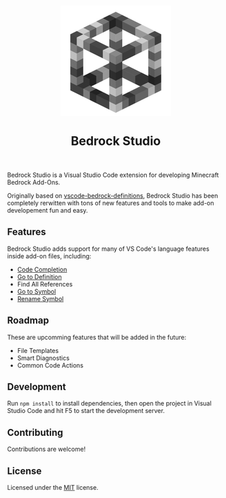 <h1 align="center">
  <br>
    <img src="./bedrock_studio.500.png" alt="logo" width="256">
  <br><br>
  Bedrock Studio
  <br>
  <br>
</h1>

Bedrock Studio is a Visual Studio Code extension for developing Minecraft Bedrock Add-Ons.

Originally based on [vscode-bedrock-definitions](https://github.com/destruc7i0n/vscode-bedrock-definitions), Bedrock Studio has been completely rerwitten with tons of new features and tools to make add-on developement fun and easy.

## Features
Bedrock Studio adds support for many of VS Code's language features inside add-on files, including:
- [Code Completion](https://code.visualstudio.com/docs/editor/intellisense#_intellisense-features)
- [Go to Definition](https://code.visualstudio.com/docs/editor/editingevolved#_go-to-definition)
- Find All References
- [Go to Symbol](https://code.visualstudio.com/docs/editor/editingevolved#_go-to-symbol)
- [Rename Symbol](https://code.visualstudio.com/docs/editor/editingevolved#_rename-symbol)

## Roadmap
These are upcomming features that will be added in the future:

- File Templates
- Smart Diagnostics
- Common Code Actions

## Development

Run `npm install` to install dependencies, then open the project in Visual Studio Code and hit F5 to start the development server.

## Contributing

Contributions are welcome!

## License

Licensed under the [MIT](./LICENSE) license.